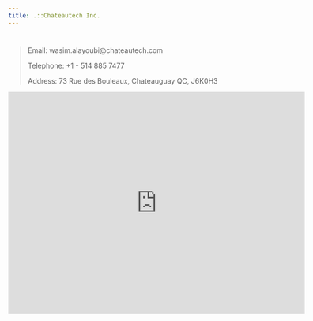```yaml
---
title: .::Chateautech Inc.
---
```

#

<blockquote style="text-align: justify;">
<p>Email: wasim.alayoubi@chateautech.com</p>
<p>Telephone: +1 - 514 885 7477</p>
<p>Address: 73 Rue des Bouleaux, Chateauguay QC, J6K0H3</p>
</blockquote>

<iframe src="https://www.google.com/maps/embed?pb=!1m18!1m12!1m3!1d11214.580239394638!2d-73.7318167!3d45.355976749999996!2m3!1f0!2f0!3f0!3m2!1i1024!2i768!4f13.1!3m3!1m2!1s0x4cc914d1d3bb755d%3A0x12a5e6a2d1723ca!2s73%20Rue%20des%20Bouleaux%2C%20Ch%C3%A2teauguay%2C%20QC%20J6K%204A4!5e0!3m2!1sen!2sca!4v1671930186690!5m2!1sen!2sca" width="600" height="450" style="border:0;" allowfullscreen="" loading="lazy" referrerpolicy="no-referrer-when-downgrade"></iframe>